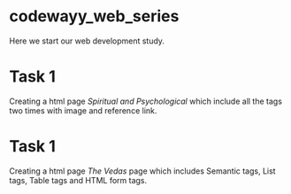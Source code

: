 # codewayy_web_series
Here we start our web development study.

# Task 1
Creating a html page *Spiritual and Psychological* which include all the tags two times with image and reference link. 

# Task 1
Creating a html page *The Vedas* page which includes Semantic tags, List tags, Table tags and HTML form tags.
